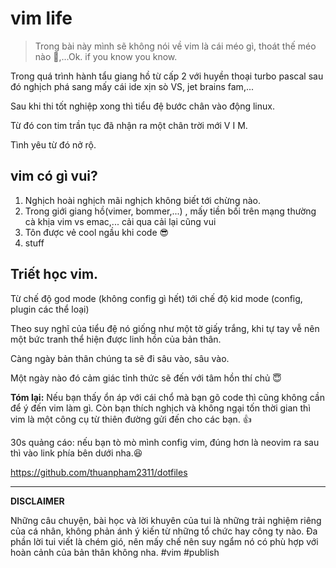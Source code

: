 # vim life

> Trong bài này mình sẽ không nói về vim là cái méo gì, thoát thế méo nào 🤣,...Ok. if you know you know.

Trong quá trình hành tẩu giang hồ từ cấp 2 với huyền thoại turbo pascal sau đó nghịch phá sang mấy cái ide xịn sò VS, jet brains fam,...

Sau khi thi tốt nghiệp xong thì tiểu đệ bước chân vào động linux.

Từ đó con tim trần tục đã nhận ra một chân trời mới V I M.

Tình yêu từ đó nở rộ.

## vim có gì vui?

1. Nghịch hoài nghịch mãi nghịch không biết tới chừng nào.
2. Trong giới giang hồ(vimer, bommer,...) , mấy tiền bối trên mạng thường cà khịa vim vs emac,... cải qua cải lại cũng vui
3. Tôn được vẻ cool ngầu khi code 😎
4. stuff

## Triết học vim.

Từ chế độ god mode (không config gì hết) tới chế độ kid mode (config, plugin các thể loại)

Theo suy nghĩ của tiểu đệ nó giống như một tờ giấy trắng, khi tự tay vễ nên một bức tranh thể hiện được linh hồn của bản thân.

Càng ngày bản thân chúng ta sẽ đi sâu vào, sâu vào.

Một ngày nào đó cảm giác tỉnh thức sẽ đến với tâm hồn thí chủ 😇

**Tóm lại:** Nếu bạn thấy ổn áp với cái chổ mà bạn gõ code thì cũng không cần để ý đến vim làm gì. Còn bạn thích nghịch và không ngại tốn thời gian thì vim là một công cụ từ thiên đường gửi đến cho các bạn. 👍

30s quảng cáo: nếu bạn tò mò mình config vim, đúng hơn là neovim ra sau thì vào link phía bên dưới nha.😆

https://github.com/thuanpham2311/dotfiles

---

**DISCLAIMER**

Những câu chuyện, bài học và lời khuyên của tui là những trải nghiệm riêng của cá nhân, không phản ánh ý kiến từ những tổ chức hay công ty nào. Đa phần lời tui viết là chém gió, nên mấy chế nên suy ngẩm nó có phù hợp với hoàn cảnh của bản thân không nha.
#vim #publish
